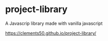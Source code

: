# project-library
 A Javascrip library made with vanilla javascript
 
https://clements50.github.io/project-library/
